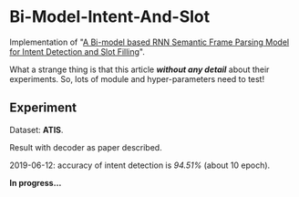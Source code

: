 # Bi-Model-Intent-And-Slot
Implementation of "[A Bi-model based RNN Semantic Frame Parsing Model for Intent Detection and Slot Filling](https://arxiv.org/abs/1812.10235)".

What a strange thing is that this article  ***without any detail*** about their experiments. So, lots of module and hyper-parameters need to test! 



## Experiment

Dataset: **ATIS**.

Result with decoder as paper described.

2019-06-12: accuracy of intent detection is  *94.51%*  (about 10 epoch).



**In progress...**